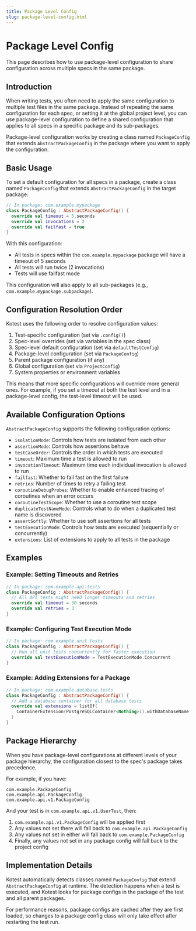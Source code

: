 ```yaml
---
title: Package Level Config
slug: package-level-config.html
---
```


# Package Level Config

This page describes how to use package-level configuration to share configuration across multiple specs in the same
package.

## Introduction

When writing tests, you often need to apply the same configuration to multiple test files in the same package.
Instead of repeating the same configuration for each spec, or setting it at the global project level, you can use
package-level configuration to define a shared configuration that applies to all specs in a specific package and its
sub-packages.

Package-level configuration works by creating a class named `PackageConfig` that extends `AbstractPackageConfig` in the
package where you want to apply the configuration.

## Basic Usage

To set a default configuration for all specs in a package, create a class named `PackageConfig` that extends
`AbstractPackageConfig` in the target package:

```kotlin
// In package: com.example.mypackage
class PackageConfig : AbstractPackageConfig() {
  override val timeout = 5.seconds
  override val invocations = 2
  override val failfast = true
}
```

With this configuration:

- All tests in specs within the `com.example.mypackage` package will have a timeout of 5 seconds
- All tests will run twice (2 invocations)
- Tests will use failfast mode

This configuration will also apply to all sub-packages (e.g., `com.example.mypackage.subpackage`).

## Configuration Resolution Order

Kotest uses the following order to resolve configuration values:

1. Test-specific configuration (set via `.config()`)
2. Spec-level overrides (set via variables in the spec class)
3. Spec-level default configuration (set via `defaultTestConfig`)
4. Package-level configuration (set via `PackageConfig`)
5. Parent package configuration (if any)
6. Global configuration (set via `ProjectConfig`)
7. System properties or environment variables

This means that more specific configurations will override more general ones. For example, if you set a timeout at both
the test level and in a package-level config, the test-level timeout will be used.

## Available Configuration Options

`AbstractPackageConfig` supports the following configuration options:

- `isolationMode`: Controls how tests are isolated from each other
- `assertionMode`: Controls how assertions behave
- `testCaseOrder`: Controls the order in which tests are executed
- `timeout`: Maximum time a test is allowed to run
- `invocationTimeout`: Maximum time each individual invocation is allowed to run
- `failfast`: Whether to fail fast on the first failure
- `retries`: Number of times to retry a failing test
- `coroutineDebugProbes`: Whether to enable enhanced tracing of coroutines when an error occurs
- `coroutineTestScope`: Whether to use a coroutine test scope
- `duplicateTestNameMode`: Controls what to do when a duplicated test name is discovered
- `assertSoftly`: Whether to use soft assertions for all tests
- `testExecutionMode`: Controls how tests are executed (sequentially or concurrently)
- `extensions`: List of extensions to apply to all tests in the package

## Examples

### Example: Setting Timeouts and Retries

```kotlin
// In package: com.example.api.tests
class PackageConfig : AbstractPackageConfig() {
  // All API tests might need longer timeouts and retries
  override val timeout = 30.seconds
  override val retries = 3
}
```

### Example: Configuring Test Execution Mode

```kotlin
// In package: com.example.unit.tests
class PackageConfig : AbstractPackageConfig() {
  // Run all unit tests concurrently for faster execution
  override val testExecutionMode = TestExecutionMode.Concurrent
}
```

### Example: Adding Extensions for a Package

```kotlin
// In package: com.example.database.tests
class PackageConfig : AbstractPackageConfig() {
  // Add a database container for all database tests
  override val extensions = listOf(
    ContainerExtension(PostgreSQLContainer<Nothing>().withDatabaseName("testdb"))
  )
}
```

## Package Hierarchy

When you have package-level configurations at different levels of your package hierarchy, the configuration closest to
the spec's package takes precedence.

For example, if you have:

```
com.example.PackageConfig
com.example.api.PackageConfig
com.example.api.v1.PackageConfig
```

And your test is in `com.example.api.v1.UserTest`, then:

1. `com.example.api.v1.PackageConfig` will be applied first
2. Any values not set there will fall back to `com.example.api.PackageConfig`
3. Any values not set in either will fall back to `com.example.PackageConfig`
4. Finally, any values not set in any package config will fall back to the project config

## Implementation Details

Kotest automatically detects classes named `PackageConfig` that extend `AbstractPackageConfig` at runtime. The detection
happens when a test is executed, and Kotest looks for package configs in the package of the test and all parent
packages.

For performance reasons, package configs are cached after they are first loaded, so changes to a package config class
will only take effect after restarting the test run.
